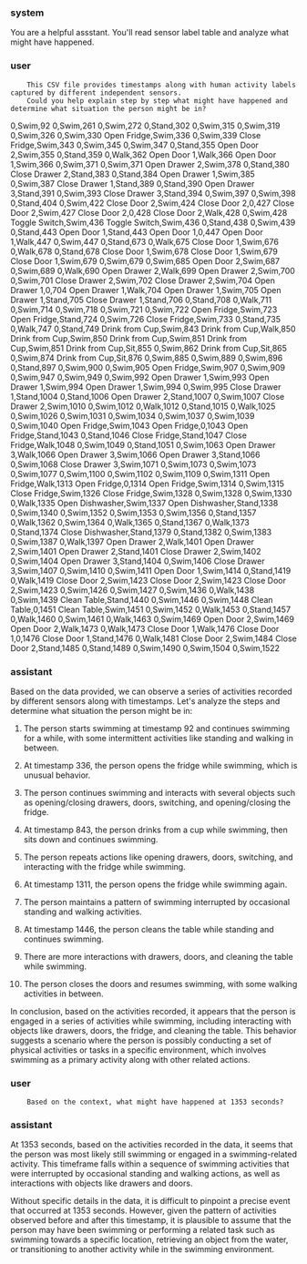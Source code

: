 ### system
You are a helpful assstant. You'll read sensor label table and analyze what might have happened.
### user

        This CSV file provides timestamps along with human activity labels captured by different independent sensors.
        Could you help explain step by step what might have happened and determine what situation the person might be in?
    
0,Swim,92
0,Swim,261
0,Swim,272
0,Stand,302
0,Swim,315
0,Swim,319
0,Swim,326
0,Swim,330
Open Fridge,Swim,336
0,Swim,339
Close Fridge,Swim,343
0,Swim,345
0,Swim,347
0,Stand,355
Open Door 2,Swim,355
0,Stand,359
0,Walk,362
Open Door 1,Walk,366
Open Door 1,Swim,366
0,Swim,371
0,Swim,371
Open Drawer 2,Swim,378
0,Stand,380
Close Drawer 2,Stand,383
0,Stand,384
Open Drawer 1,Swim,385
0,Swim,387
Close Drawer 1,Stand,389
0,Stand,390
Open Drawer 3,Stand,391
0,Swim,393
Close Drawer 3,Stand,394
0,Swim,397
0,Swim,398
0,Stand,404
0,Swim,422
Close Door 2,Swim,424
Close Door 2,0,427
Close Door 2,Swim,427
Close Door 2,0,428
Close Door 2,Walk,428
0,Swim,428
Toggle Switch,Swim,436
Toggle Switch,Swim,436
0,Stand,438
0,Swim,439
0,Stand,443
Open Door 1,Stand,443
Open Door 1,0,447
Open Door 1,Walk,447
0,Swim,447
0,Stand,673
0,Walk,675
Close Door 1,Swim,676
0,Walk,678
0,Stand,678
Close Door 1,Swim,678
Close Door 1,Swim,679
Close Door 1,Swim,679
0,Swim,679
0,Swim,685
Open Door 2,Swim,687
0,Swim,689
0,Walk,690
Open Drawer 2,Walk,699
Open Drawer 2,Swim,700
0,Swim,701
Close Drawer 2,Swim,702
Close Drawer 2,Swim,704
Open Drawer 1,0,704
Open Drawer 1,Walk,704
Open Drawer 1,Swim,705
Open Drawer 1,Stand,705
Close Drawer 1,Stand,706
0,Stand,708
0,Walk,711
0,Swim,714
0,Swim,718
0,Swim,721
0,Swim,722
Open Fridge,Swim,723
Open Fridge,Stand,724
0,Swim,726
Close Fridge,Swim,733
0,Stand,735
0,Walk,747
0,Stand,749
Drink from Cup,Swim,843
Drink from Cup,Walk,850
Drink from Cup,Swim,850
Drink from Cup,Swim,851
Drink from Cup,Swim,851
Drink from Cup,Sit,855
0,Swim,862
Drink from Cup,Sit,865
0,Swim,874
Drink from Cup,Sit,876
0,Swim,885
0,Swim,889
0,Swim,896
0,Stand,897
0,Swim,900
0,Swim,905
Open Fridge,Swim,907
0,Swim,909
0,Swim,947
0,Swim,949
0,Swim,992
Open Drawer 1,Swim,993
Open Drawer 1,Swim,994
Open Drawer 1,Swim,994
0,Swim,995
Close Drawer 1,Stand,1004
0,Stand,1006
Open Drawer 2,Stand,1007
0,Swim,1007
Close Drawer 2,Swim,1010
0,Swim,1012
0,Walk,1012
0,Stand,1015
0,Walk,1025
0,Swim,1026
0,Swim,1031
0,Swim,1034
0,Swim,1037
0,Swim,1039
0,Swim,1040
Open Fridge,Swim,1043
Open Fridge,0,1043
Open Fridge,Stand,1043
0,Stand,1046
Close Fridge,Stand,1047
Close Fridge,Walk,1048
0,Swim,1049
0,Stand,1051
0,Swim,1063
Open Drawer 3,Walk,1066
Open Drawer 3,Swim,1066
Open Drawer 3,Stand,1066
0,Swim,1068
Close Drawer 3,Swim,1071
0,Swim,1073
0,Swim,1073
0,Swim,1077
0,Swim,1100
0,Swim,1102
0,Swim,1109
0,Swim,1311
Open Fridge,Walk,1313
Open Fridge,0,1314
Open Fridge,Swim,1314
0,Swim,1315
Close Fridge,Swim,1326
Close Fridge,Swim,1328
0,Swim,1328
0,Swim,1330
0,Walk,1335
Open Dishwasher,Swim,1337
Open Dishwasher,Stand,1338
0,Swim,1340
0,Swim,1352
0,Swim,1353
0,Swim,1356
0,Stand,1357
0,Walk,1362
0,Swim,1364
0,Walk,1365
0,Stand,1367
0,Walk,1373
0,Stand,1374
Close Dishwasher,Stand,1379
0,Stand,1382
0,Swim,1383
0,Swim,1387
0,Walk,1397
Open Drawer 2,Walk,1401
Open Drawer 2,Swim,1401
Open Drawer 2,Stand,1401
Close Drawer 2,Swim,1402
0,Swim,1404
Open Drawer 3,Stand,1404
0,Swim,1406
Close Drawer 3,Swim,1407
0,Swim,1410
0,Swim,1411
Open Door 1,Swim,1414
0,Stand,1419
0,Walk,1419
Close Door 2,Swim,1423
Close Door 2,Swim,1423
Close Door 2,Swim,1423
0,Swim,1426
0,Swim,1427
0,Swim,1436
0,Walk,1438
0,Swim,1439
Clean Table,Stand,1440
0,Swim,1446
0,Swim,1448
Clean Table,0,1451
Clean Table,Swim,1451
0,Swim,1452
0,Walk,1453
0,Stand,1457
0,Walk,1460
0,Swim,1461
0,Walk,1463
0,Swim,1469
Open Door 2,Swim,1469
Open Door 2,Walk,1473
0,Walk,1473
Close Door 1,Walk,1476
Close Door 1,0,1476
Close Door 1,Stand,1476
0,Walk,1481
Close Door 2,Swim,1484
Close Door 2,Stand,1485
0,Stand,1489
0,Swim,1490
0,Swim,1504
0,Swim,1522

### assistant
Based on the data provided, we can observe a series of activities recorded by different sensors along with timestamps. Let's analyze the steps and determine what situation the person might be in:

1. The person starts swimming at timestamp 92 and continues swimming for a while, with some intermittent activities like standing and walking in between.

2. At timestamp 336, the person opens the fridge while swimming, which is unusual behavior.

3. The person continues swimming and interacts with several objects such as opening/closing drawers, doors, switching, and opening/closing the fridge.

4. At timestamp 843, the person drinks from a cup while swimming, then sits down and continues swimming.

5. The person repeats actions like opening drawers, doors, switching, and interacting with the fridge while swimming.

6. At timestamp 1311, the person opens the fridge while swimming again.

7. The person maintains a pattern of swimming interrupted by occasional standing and walking activities.

8. At timestamp 1446, the person cleans the table while standing and continues swimming.

9. There are more interactions with drawers, doors, and cleaning the table while swimming.

10. The person closes the doors and resumes swimming, with some walking activities in between.

In conclusion, based on the activities recorded, it appears that the person is engaged in a series of activities while swimming, including interacting with objects like drawers, doors, the fridge, and cleaning the table. This behavior suggests a scenario where the person is possibly conducting a set of physical activities or tasks in a specific environment, which involves swimming as a primary activity along with other related actions.
### user

        Based on the context, what might have happened at 1353 seconds?
    
### assistant
At 1353 seconds, based on the activities recorded in the data, it seems that the person was most likely still swimming or engaged in a swimming-related activity. This timeframe falls within a sequence of swimming activities that were interrupted by occasional standing and walking actions, as well as interactions with objects like drawers and doors.

Without specific details in the data, it is difficult to pinpoint a precise event that occurred at 1353 seconds. However, given the pattern of activities observed before and after this timestamp, it is plausible to assume that the person may have been swimming or performing a related task such as swimming towards a specific location, retrieving an object from the water, or transitioning to another activity while in the swimming environment.
